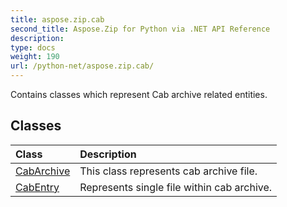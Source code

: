 ```yaml
---
title: aspose.zip.cab
second_title: Aspose.Zip for Python via .NET API Reference
description: 
type: docs
weight: 190
url: /python-net/aspose.zip.cab/
---
```



Contains classes which represent Cab archive related entities.

## Classes
| Class | Description |
| :- | :- |
|[CabArchive](/zip/python-net/aspose.zip.cab/cabarchive/)|This class represents cab archive file.|
|[CabEntry](/zip/python-net/aspose.zip.cab/cabentry/)|Represents single file within cab archive.|
